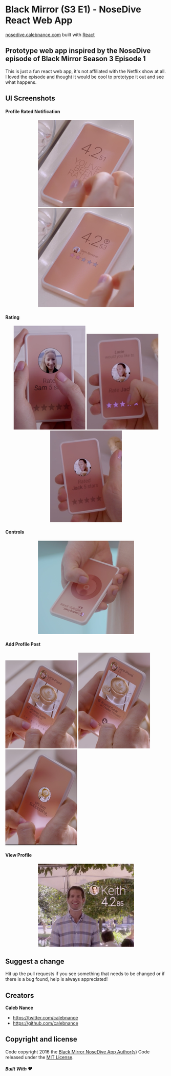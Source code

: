Black Mirror (S3 E1) - NoseDive React Web App
=========
[nosedive.calebnance.com](http://nosedive.calebnance.com) built with [React](https://reactjs.org)

Prototype web app inspired by the NoseDive episode of Black Mirror Season 3 Episode 1
--------------------

This is just a fun react web app, it's not affiliated with the Netflix show at all. I loved the episode and thought it would be cool to prototype it out and see what happens.

UI Screenshots
--------------------

#### Profile Rated Notification
<p align="center">
  <img src="screenshots/profile-rated-1.png?raw=true" width="300" />
  <img src="screenshots/profile-rated-2.png?raw=true" width="300" />
</p>

#### Rating
<p align="center">
  <img src="screenshots/rate-1.png?raw=true" width="224" />
  <img src="screenshots/rate-2.png?raw=true" width="224" />
  <img src="screenshots/rate-3.png?raw=true" width="224" />
</p>

#### Controls
<p align="center">
  <img src="screenshots/ui-controls-1.png?raw=true" width="300" />
</p>

#### Add Profile Post
<p align="left">
  <img src="screenshots/update-post-1.png?raw=true" width="224" />
  <img src="screenshots/update-post-2.png?raw=true" width="224" />
  <img src="screenshots/update-post-3.png?raw=true" width="224" />
</p>

#### View Profile
<p align="center">
  <img src="screenshots/view-profile-1.png?raw=true" width="300" />
</p>

Suggest a change
--------------------
Hit up the pull requests if you see something that needs to be changed or if there is a bug found, help is always appreciated!

Creators
--------------------
**Caleb Nance**
- <https://twitter.com/calebnance>
- <https://github.com/calebnance>

Copyright and license
--------------------

Code copyright 2016 the [Black Mirror NoseDive App Author(s)](https://github.com/calebnance/black-mirror-nosedive-app/graphs/contributors) Code released under the [MIT License](https://github.com/calebnance/black-mirror-nosedive-app/blob/master/LICENSE).

##### Built With :heart:
